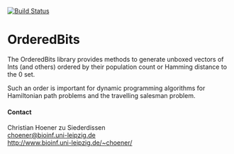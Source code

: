 [![Build Status](https://travis-ci.org/choener/OrderedBits.svg?branch=master)](https://travis-ci.org/choener/OrderedBits)

# OrderedBits

The OrderedBits library provides methods to generate unboxed vectors of Ints
(and others) ordered by their population count or Hamming distance to the 0
set.

Such an order is important for dynamic programming algorithms for Hamiltonian
path problems and the travelling salesman problem.



#### Contact

Christian Hoener zu Siederdissen  
choener@bioinf.uni-leipzig.de  
http://www.bioinf.uni-leipzig.de/~choener/  

